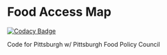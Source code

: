 # Food Access Map

[![Codacy Badge](https://api.codacy.com/project/badge/Grade/ad453e08e8fe4066ae06242427bf3bb6)](https://app.codacy.com/app/jonshaffer/food-access-map?utm_source=github.com&utm_medium=referral&utm_content=hyperfluid-solutions/food-access-map&utm_campaign=Badge_Grade_Dashboard)

Code for Pittsburgh w/ Pittsburgh Food Policy Council

